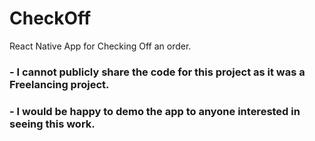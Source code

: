 # CheckOff
React Native App for Checking Off an order. 

### - I cannot publicly share the code for this project as it was a Freelancing project.

### - I would be happy to demo the app to anyone interested in seeing this work.
